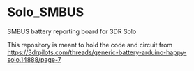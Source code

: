 # Solo_SMBUS
SMBUS battery reporting board for 3DR Solo

This repository is meant to hold the code and circuit from https://3drpilots.com/threads/generic-battery-arduino-happy-solo.14888/page-7
